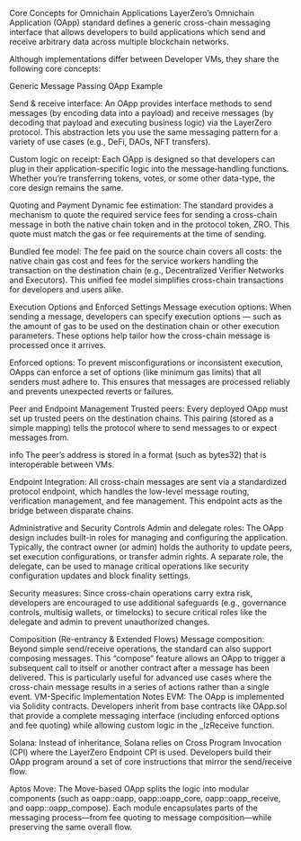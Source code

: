Core Concepts for Omnichain Applications
LayerZero’s Omnichain Application (OApp) standard defines a generic cross-chain messaging interface that allows developers to build applications which send and receive arbitrary data across multiple blockchain networks.

Although implementations differ between Developer VMs, they share the following core concepts:

Generic Message Passing
OApp Example

Send & receive interface:
An OApp provides interface methods to send messages (by encoding data into a payload) and receive messages (by decoding that payload and executing business logic) via the LayerZero protocol. This abstraction lets you use the same messaging pattern for a variety of use cases (e.g., DeFi, DAOs, NFT transfers).

Custom logic on receipt:
Each OApp is designed so that developers can plug in their application-specific logic into the message‐handling functions. Whether you’re transferring tokens, votes, or some other data-type, the core design remains the same.

Quoting and Payment
Dynamic fee estimation:
The standard provides a mechanism to quote the required service fees for sending a cross-chain message in both the native chain token and in the protocol token, ZRO. This quote must match the gas or fee requirements at the time of sending.

Bundled fee model:
The fee paid on the source chain covers all costs: the native chain gas cost and fees for the service workers handling the transaction on the destination chain (e.g., Decentralized Verifier Networks and Executors). This unified fee model simplifies cross-chain transactions for developers and users alike.

Execution Options and Enforced Settings
Message execution options:
When sending a message, developers can specify execution options — such as the amount of gas to be used on the destination chain or other execution parameters. These options help tailor how the cross-chain message is processed once it arrives.

Enforced options:
To prevent misconfigurations or inconsistent execution, OApps can enforce a set of options (like minimum gas limits) that all senders must adhere to. This ensures that messages are processed reliably and prevents unexpected reverts or failures.

Peer and Endpoint Management
Trusted peers:
Every deployed OApp must set up trusted peers on the destination chains. This pairing (stored as a simple mapping) tells the protocol where to send messages to or expect messages from.

info
The peer’s address is stored in a format (such as bytes32) that is interoperable between VMs.

Endpoint Integration:
All cross-chain messages are sent via a standardized protocol endpoint, which handles the low-level message routing, verification management, and fee management. This endpoint acts as the bridge between disparate chains.

Administrative and Security Controls
Admin and delegate roles:
The OApp design includes built-in roles for managing and configuring the application. Typically, the contract owner (or admin) holds the authority to update peers, set execution configurations, or transfer admin rights. A separate role, the delegate, can be used to manage critical operations like security configuration updates and block finality settings.

Security measures:
Since cross-chain operations carry extra risk, developers are encouraged to use additional safeguards (e.g., governance controls, multisig wallets, or timelocks) to secure critical roles like the delegate and admin to prevent unauthorized changes.

Composition (Re-entrancy & Extended Flows)
Message composition:
Beyond simple send/receive operations, the standard can also support composing messages. This “compose” feature allows an OApp to trigger a subsequent call to itself or another contract after a message has been delivered. This is particularly useful for advanced use cases where the cross-chain message results in a series of actions rather than a single event.
VM-Specific Implementation Notes
EVM:
The OApp is implemented via Solidity contracts. Developers inherit from base contracts like OApp.sol that provide a complete messaging interface (including enforced options and fee quoting) while allowing custom logic in the _lzReceive function.

Solana:
Instead of inheritance, Solana relies on Cross Program Invocation (CPI) where the LayerZero Endpoint CPI is used. Developers build their OApp program around a set of core instructions that mirror the send/receive flow.

Aptos Move:
The Move-based OApp splits the logic into modular components (such as oapp::oapp, oapp::oapp_core, oapp::oapp_receive, and oapp::oapp_compose). Each module encapsulates parts of the messaging process—from fee quoting to message composition—while preserving the same overall flow.

